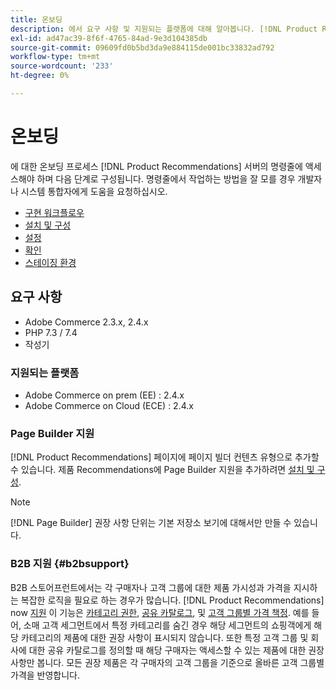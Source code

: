 ```yaml
---
title: 온보딩
description: 에서 요구 사항 및 지원되는 플랫폼에 대해 알아봅니다. [!DNL Product Recommendations].
exl-id: ad47ac39-8f6f-4765-84ad-9e3d104385db
source-git-commit: 09609fd0b5bd3da9e884115de001bc33832ad792
workflow-type: tm+mt
source-wordcount: '233'
ht-degree: 0%

---
```


# 온보딩

에 대한 온보딩 프로세스 [!DNL Product Recommendations] 서버의 명령줄에 액세스해야 하며 다음 단계로 구성됩니다. 명령줄에서 작업하는 방법을 잘 모를 경우 개발자나 시스템 통합자에게 도움을 요청하십시오.

- [구현 워크플로우](implementation-workflow.md)
- [설치 및 구성](install-configure.md)
- [설정](settings.md)
- [확인](verify.md)
- [스테이징 환경](staging-environment.md)

## 요구 사항

- Adobe Commerce 2.3.x, 2.4.x
- PHP 7.3 / 7.4
- 작성기

### 지원되는 플랫폼

- Adobe Commerce on prem (EE) : 2.4.x
- Adobe Commerce on Cloud (ECE) : 2.4.x

### Page Builder 지원

[!DNL Product Recommendations] 페이지에 페이지 빌더 컨텐츠 유형으로 추가할 수 있습니다. 제품 Recommendations에 Page Builder 지원을 추가하려면 [설치 및 구성](install-configure.md).

>[!NOTE]
>
>[!DNL Page Builder] 권장 사항 단위는 기본 저장소 보기에 대해서만 만들 수 있습니다.

### B2B 지원 {#b2bsupport}

B2B 스토어프런트에서는 각 구매자나 고객 그룹에 대한 제품 가시성과 가격을 지시하는 복잡한 로직을 필요로 하는 경우가 많습니다. [!DNL Product Recommendations] now [지원](release-notes.md) 이 기능은 [카테고리 권한](https://docs.magento.com/user-guide/catalog/category-permissions.html), [공유 카탈로그](https://docs.magento.com/user-guide/catalog/catalog-shared.html), 및 [고객 그룹별 가격 책정](https://docs.magento.com/user-guide/catalog/pricing-advanced.html). 예를 들어, 소매 고객 세그먼트에서 특정 카테고리를 숨긴 경우 해당 세그먼트의 쇼핑객에게 해당 카테고리의 제품에 대한 권장 사항이 표시되지 않습니다. 또한 특정 고객 그룹 및 회사에 대한 공유 카탈로그를 정의할 때 해당 구매자는 액세스할 수 있는 제품에 대한 권장 사항만 봅니다. 모든 권장 제품은 각 구매자의 고객 그룹을 기준으로 올바른 고객 그룹별 가격을 반영합니다.
